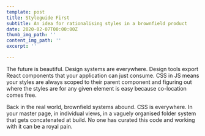 ```yaml
---
template: post
title: Styleguide First
subtitle: An idea for rationalising styles in a brownfield product
date: 2020-02-07T00:00:00Z
thumb_img_path: ''
content_img_path: ''
excerpt: ''

---
```

The future is beautiful. Design systems are everywhere. Design tools export React components that your application can just consume. CSS in JS means your styles are always scoped to their parent component and figuring out where the styles are for any given element is easy because co-location comes free.

Back in the real world, brownfield systems abound. CSS is everywhere. In your master page, in individual views, in a vaguely organised folder system that gets concatenated at build. No one has curated this code and working with it can be a royal pain.